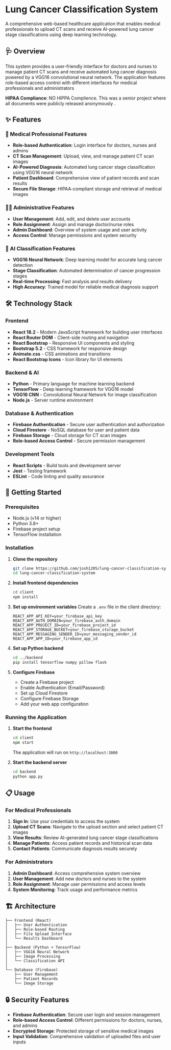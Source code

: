 # Lung Cancer Classification System

A comprehensive web-based healthcare application that enables medical professionals to upload CT scans and receive AI-powered lung cancer stage classifications using deep learning technology.

## 🩺 Overview

This system provides a user-friendly interface for doctors and nurses to manage patient CT scans and receive automated lung cancer diagnosis powered by a VGG16 convolutional neural network. The application features role-based access control with different interfaces for medical professionals and administrators

**HIPAA Compliance**: NO HIPPA Complience. This was a senior project where all documents were publicly released anonymously .

## ✨ Features

### 🏥 Medical Professional Features
- **Role-based Authentication**: Login interface for doctors, nurses and admins
- **CT Scan Management**: Upload, view, and manage patient CT scan images
- **AI-Powered Diagnosis**: Automated lung cancer stage classification using VGG16 neural network
- **Patient Dashboard**: Comprehensive view of patient records and scan results
- **Secure File Storage**: HIPAA-compliant storage and retrieval of medical images

### 👨‍💼 Administrative Features
- **User Management**: Add, edit, and delete user accounts
- **Role Assignment**: Assign and manage doctor/nurse roles
- **Admin Dashboard**: Overview of system usage and user activity
- **Access Control**: Manage permissions and system security

### 🤖 AI Classification Features
- **VGG16 Neural Network**: Deep learning model for accurate lung cancer detection
- **Stage Classification**: Automated determination of cancer progression stages
- **Real-time Processing**: Fast analysis and results delivery
- **High Accuracy**: Trained model for reliable medical diagnosis support

## 🛠️ Technology Stack

### Frontend
- **React 18.2** - Modern JavaScript framework for building user interfaces
- **React Router DOM** - Client-side routing and navigation
- **React Bootstrap** - Responsive UI components and styling
- **Bootstrap 5.2** - CSS framework for responsive design
- **Animate.css** - CSS animations and transitions
- **React Bootstrap Icons** - Icon library for UI elements

### Backend & AI
- **Python** - Primary language for machine learning backend
- **TensorFlow** - Deep learning framework for VGG16 model
- **VGG16 CNN** - Convolutional Neural Network for image classification
- **Node.js** - Server runtime environment

### Database & Authentication
- **Firebase Authentication** - Secure user authentication and authorization
- **Cloud Firestore** - NoSQL database for user and patient data
- **Firebase Storage** - Cloud storage for CT scan images
- **Role-based Access Control** - Secure permission management

### Development Tools
- **React Scripts** - Build tools and development server
- **Jest** - Testing framework
- **ESLint** - Code linting and quality assurance

## 🚀 Getting Started

### Prerequisites
- Node.js (v14 or higher)
- Python 3.8+
- Firebase project setup
- TensorFlow installation

### Installation

1. **Clone the repository**
   ```bash
   git clone https://github.com/josh1205/lung-cancer-classification-system.git
   cd lung-cancer-classification-system
   ```

2. **Install frontend dependencies**
   ```bash
   cd client
   npm install
   ```

3. **Set up environment variables**
   Create a `.env` file in the client directory:
   ```env
   REACT_APP_API_KEY=your_firebase_api_key
   REACT_APP_AUTH_DOMAIN=your_firebase_auth_domain
   REACT_APP_PROJECT_ID=your_firebase_project_id
   REACT_APP_STORAGE_BUCKET=your_firebase_storage_bucket
   REACT_APP_MESSAGING_SENDER_ID=your_messaging_sender_id
   REACT_APP_APP_ID=your_firebase_app_id
   ```

4. **Set up Python backend**
   ```bash
   cd ../backend
   pip install tensorflow numpy pillow flask
   ```

5. **Configure Firebase**
   - Create a Firebase project
   - Enable Authentication (Email/Password)
   - Set up Cloud Firestore
   - Configure Firebase Storage
   - Add your web app configuration

### Running the Application

1. **Start the frontend**
   ```bash
   cd client
   npm start
   ```
   The application will run on `http://localhost:3000`

2. **Start the backend server**
   ```bash
   cd backend
   python app.py
   ```

## 📋 Usage

### For Medical Professionals

1. **Sign In**: Use your credentials to access the system
2. **Upload CT Scans**: Navigate to the upload section and select patient CT images
3. **View Results**: Review AI-generated lung cancer stage classifications
4. **Manage Patients**: Access patient records and historical scan data
5. **Contact Patients**: Communicate diagnosis results securely

### For Administrators

1. **Admin Dashboard**: Access comprehensive system overview
2. **User Management**: Add new doctors and nurses to the system
3. **Role Assignment**: Manage user permissions and access levels
4. **System Monitoring**: Track usage and performance metrics

## 🏗️ Architecture

```
├── Frontend (React)
│   ├── User Authentication
│   ├── Role-based Routing
│   ├── File Upload Interface
│   └── Results Dashboard
│
├── Backend (Python + TensorFlow)
│   ├── VGG16 Neural Network
│   ├── Image Processing
│   └── Classification API
│
└── Database (Firebase)
    ├── User Management
    ├── Patient Records
    └── Image Storage
```

## 🔒 Security Features

- **Firebase Authentication**: Secure user login and session management
- **Role-based Access Control**: Different permissions for doctors, nurses, and admins
- **Encrypted Storage**: Protected storage of sensitive medical images
- **Input Validation**: Comprehensive validation of uploaded files and user inputs